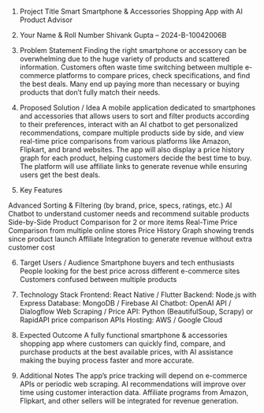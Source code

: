 1. Project Title
Smart Smartphone & Accessories Shopping App with AI Product Advisor

2. Your Name & Roll Number
Shivank Gupta – 2024-B-10042006B

3. Problem Statement
Finding the right smartphone or accessory can be overwhelming due to the huge variety of products and scattered information. Customers often waste time switching between multiple e-commerce platforms to compare prices, check specifications, and find the best deals. Many end up paying more than necessary or buying products that don’t fully match their needs.

4. Proposed Solution / Idea
A mobile application dedicated to smartphones and accessories that allows users to sort and filter products according to their preferences, interact with an AI chatbot to get personalized recommendations, compare multiple products side by side, and view real-time price comparisons from various platforms like Amazon, Flipkart, and brand websites. The app will also display a price history graph for each product, helping customers decide the best time to buy. The platform will use affiliate links to generate revenue while ensuring users get the best deals.

5. Key Features

Advanced Sorting & Filtering (by brand, price, specs, ratings, etc.)
AI Chatbot to understand customer needs and recommend suitable products
Side-by-Side Product Comparison for 2 or more items
Real-Time Price Comparison from multiple online stores
Price History Graph showing trends since product launch
Affiliate Integration to generate revenue without extra customer cost

6. Target Users / Audience
Smartphone buyers and tech enthusiasts
People looking for the best price across different e-commerce sites
Customers confused between multiple products

7. Technology Stack
Frontend: React Native / Flutter
Backend: Node.js with Express
Database: MongoDB / Firebase
AI Chatbot: OpenAI API / Dialogflow
Web Scraping / Price API: Python (BeautifulSoup, Scrapy) or RapidAPI price comparison APIs
Hosting: AWS / Google Cloud

8. Expected Outcome
A fully functional smartphone & accessories shopping app where customers can quickly find, compare, and purchase products at the best available prices, with AI assistance making the buying process faster and more accurate.

9. Additional Notes
The app’s price tracking will depend on e-commerce APIs or periodic web scraping.
AI recommendations will improve over time using customer interaction data.
Affiliate programs from Amazon, Flipkart, and other sellers will be integrated for revenue generation.
